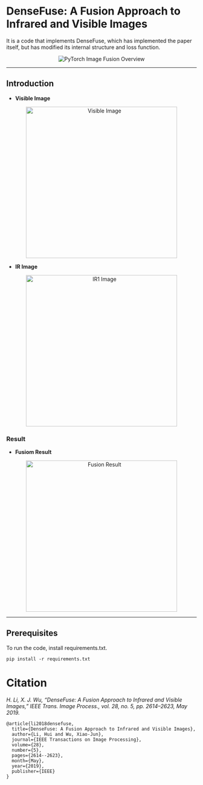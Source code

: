 # DenseFuse: A Fusion Approach to Infrared and Visible Images

It is a code that implements DenseFuse, which has implemented the paper itself, but has modified its internal structure and loss function.

<p align="center">
  <img src="https://github.com/user-attachments/assets/4e7292f2-00b3-4922-a8b5-795cc3ce5945" alt="PyTorch Image Fusion Overview">
</p>

---

##  Introduction

- **Visible Image**
<p align="center">
  <img src="https://github.com/user-attachments/assets/1575bcc2-d234-46fa-b0d1-d2438287ad75" alt="Visible Image" width="400">
</p>

- **IR Image**
<p align="center">
  <img src="https://github.com/user-attachments/assets/84b00abe-47a4-478c-8415-7bfd99445631" alt="IR1 Image" width="400">
</p>

### Result

- **Fusiom Result**
<p align="center">
  <img src="https://github.com/user-attachments/assets/030ce267-c0f1-4926-81b2-849dc606afdf" alt="Fusion Result" width="400">
</p>

---

## Prerequisites
To run the code, install requirements.txt.

```Shell
pip install -r requirements.txt
```





# Citation

 *H. Li, X. J. Wu, “DenseFuse: A Fusion Approach to Infrared and Visible Images,” IEEE Trans. Image Process., vol. 28, no. 5, pp. 2614–2623, May 2019.*

```
@article{li2018densefuse,
  title={DenseFuse: A Fusion Approach to Infrared and Visible Images},
  author={Li, Hui and Wu, Xiao-Jun},
  journal={IEEE Transactions on Image Processing},
  volume={28},
  number={5},
  pages={2614--2623},
  month={May},
  year={2019},
  publisher={IEEE}
}
```
